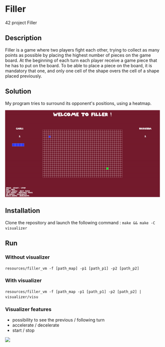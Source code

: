 # Filler
42 project Filler

## Description
Filler is a game where two players fight each other, trying to collect as many points as possible by placing the highest number of pieces on the game board.
At the beginning of each turn each player receive a game piece that he has to put on the board.
To be able to place a piece on the board, it is mandatory that one, and only one cell of the shape overs the cell of a shape placed previously.

## Solution
My program tries to surround its opponent's positions, using a heatmap.

<img src=https://github.com/rkirszba/Filler/blob/master/media/Game.gif>

## Installation
Clone the repository and launch the following command :
```make && make -C visualizer```

## Run

### Without visualizer
```resources/filler_vm -f [path_map] -p1 [path_p1] -p2 [path_p2]```

### With visualizer
```resources/filler_vm -f [path_map -p1 [path_p1] -p2 [path_p2] | visualizer/visu```

### Visualizer features
- possibility to see the previous / following turn
- accelerate / decelerate
- start / stop

<img src=https://github.com/rkirszba/Filler/blob/master/media/Options.gif>
